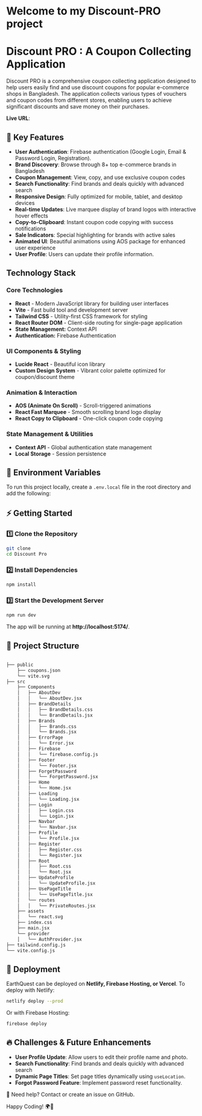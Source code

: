 # Welcome to my Discount-PRO project

# Discount PRO : A Coupon Collecting Application 

Discount PRO is a comprehensive coupon collecting application designed to help users easily find and use discount coupons for popular e-commerce shops in Bangladesh. The application collects various types of vouchers and coupon codes from different stores, enabling users to achieve significant discounts and save money on their purchases.

**Live URL**: 


## 🚀 Key Features

- **User Authentication**: Firebase authentication (Google Login, Email & Password Login, Registration).
- **Brand Discovery**: Browse through 8+ top e-commerce brands in Bangladesh
- **Coupon Management**: View, copy, and use exclusive coupon codes
- **Search Functionality**: Find brands and deals quickly with advanced search
- **Responsive Design**: Fully optimized for mobile, tablet, and desktop devices
- **Real-time Updates**: Live marquee display of brand logos with interactive hover effects
- **Copy-to-Clipboard**: Instant coupon code copying with success notifications
- **Sale Indicators**: Special highlighting for brands with active sales
- **Animated UI**: Beautiful animations using AOS package for enhanced user experience
- **User Profile**: Users can update their profile information.

## Technology Stack

### Core Technologies
- **React** - Modern JavaScript library for building user interfaces
- **Vite** - Fast build tool and development server
- **Tailwind CSS** - Utility-first CSS framework for styling
- **React Router DOM** - Client-side routing for single-page application
- **State Management:** Context API
- **Authentication:** Firebase Authentication


### UI Components & Styling
- **Lucide React** - Beautiful icon library
- **Custom Design System** - Vibrant color palette optimized for coupon/discount theme

### Animation & Interaction
- **AOS (Animate On Scroll)** - Scroll-triggered animations
- **React Fast Marquee** - Smooth scrolling brand logo display
- **React Copy to Clipboard** - One-click coupon code copying

### State Management & Utilities
- **Context API** - Global authentication state management
- **Local Storage** - Session persistence



## 🔑 Environment Variables
To run this project locally, create a `.env.local` file in the root directory and add the following:

<!-- 
VITE_FIREBASE_API_KEY=your_firebase_api_key
VITE_FIREBASE_AUTH_DOMAIN=your_firebase_auth_domain
VITE_FIREBASE_PROJECT_ID=your_firebase_project_id
VITE_FIREBASE_STORAGE_BUCKET=your_firebase_storage_bucket
VITE_FIREBASE_MESSAGING_SENDER_ID=your_firebase_messaging_sender_id
VITE_FIREBASE_APP_ID=your_firebase_app_id
 -->


## ⚡ Getting Started
### 1️⃣ Clone the Repository
```sh
git clone 
cd Discount Pro
```

### 2️⃣ Install Dependencies
```sh
npm install
```

### 3️⃣ Start the Development Server
```sh
npm run dev
```
The app will be running at **http://localhost:5174/**.

## 📂 Project Structure
```sh

├── public
    ├── coupons.json
    └── vite.svg
├── src
    ├── Components
    │   ├── AboutDev
    │   │   └── AboutDev.jsx
    │   ├── BrandDetails
    │   │   ├── BrandDetails.css
    │   │   └── BrandDetails.jsx
    │   ├── Brands
    │   │   ├── Brands.css
    │   │   └── Brands.jsx
    │   ├── ErrorPage
    │   │   └── Error.jsx
    │   ├── Firebase
    │   │   └── firebase.config.js
    │   ├── Footer
    │   │   └── Footer.jsx
    │   ├── ForgetPassword
    │   │   └── ForgetPassword.jsx
    │   ├── Home
    │   │   └── Home.jsx
    │   ├── Loading
    │   │   └── Loading.jsx
    │   ├── Login
    │   │   ├── Login.css
    │   │   └── Login.jsx
    │   ├── Navbar
    │   │   └── Navbar.jsx
    │   ├── Profile
    │   │   └── Profile.jsx
    │   ├── Register
    │   │   ├── Register.css
    │   │   └── Register.jsx
    │   ├── Root
    │   │   ├── Root.css
    │   │   └── Root.jsx
    │   ├── UpdateProfile
    │   │   └── UpdateProfile.jsx
    │   ├── UsePageTitle
    │   │   └── UsePageTitle.jsx
    │   └── routes
    │   │   └── PrivateRoutes.jsx
    ├── assets
    │   └── react.svg
    ├── index.css
    ├── main.jsx
    └── provider
    │   └── AuthProvider.jsx
├── tailwind.config.js
└── vite.config.js
```

## 🎯 Deployment
EarthQuest can be deployed on **Netlify, Firebase Hosting, or Vercel**.
To deploy with Netlify:
```sh
netlify deploy --prod
```
Or with Firebase Hosting:
```sh
firebase deploy
```

## 🔥 Challenges & Future Enhancements
-  **User Profile Update**: Allow users to edit their profile name and photo.
-  **Search Functionality**: Find brands and deals quickly with advanced search
-  **Dynamic Page Titles**: Set page titles dynamically using `useLocation`.
-  **Forgot Password Feature**: Implement password reset functionality.



📧 Need help? Contact **[]()** or create an issue on GitHub.

Happy Coding! 🌍🚀

